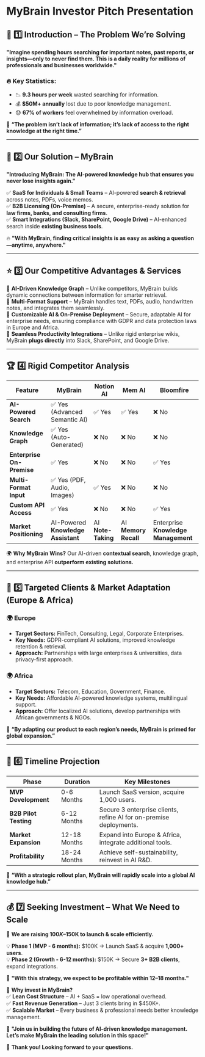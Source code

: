 # MyBrain Investor Pitch Presentation

## 🚀 1️⃣ Introduction – The Problem We’re Solving

**"Imagine spending hours searching for important notes, past reports, or insights—only to never find them. This is a daily reality for millions of professionals and businesses worldwide."**

### 🔥 Key Statistics:
- 📉 **9.3 hours per week** wasted searching for information.
- 💰 **$50M+ annually** lost due to poor knowledge management.
- 😓 **67% of workers** feel overwhelmed by information overload.

📢 **“The problem isn’t lack of information; it’s lack of access to the right knowledge at the right time.”**

---

## 🎯 2️⃣ Our Solution – MyBrain

**"Introducing MyBrain: The AI-powered knowledge hub that ensures you never lose insights again."**

✅ **SaaS for Individuals & Small Teams** – AI-powered **search & retrieval** across notes, PDFs, voice memos.  
✅ **B2B Licensing (On-Premise)** – A secure, enterprise-ready solution for **law firms, banks, and consulting firms**.  
✅ **Smart Integrations (Slack, SharePoint, Google Drive)** – AI-enhanced search inside **existing business tools**.  

🔥 **"With MyBrain, finding critical insights is as easy as asking a question—anytime, anywhere."**

---

## ⭐ 3️⃣ Our Competitive Advantages & Services

🔹 **AI-Driven Knowledge Graph** – Unlike competitors, MyBrain builds dynamic connections between information for smarter retrieval.  
🔹 **Multi-Format Support** – MyBrain handles text, PDFs, audio, handwritten notes, and integrates them seamlessly.  
🔹 **Customizable AI & On-Premise Deployment** – Secure, adaptable AI for enterprise needs, ensuring compliance with GDPR and data protection laws in Europe and Africa.  
🔹 **Seamless Productivity Integrations** – Unlike rigid enterprise wikis, MyBrain **plugs directly** into Slack, SharePoint, and Google Drive.  

---

## 🏆 4️⃣ Rigid Competitor Analysis

| **Feature** | **MyBrain** | **Notion AI** | **Mem AI** | **Bloomfire** |
|------------|------------|--------------|------------|-------------|
| **AI-Powered Search** | ✅ Yes (Advanced Semantic AI) | ✅ Yes | ✅ Yes | ❌ No |
| **Knowledge Graph** | ✅ Yes (Auto-Generated) | ❌ No | ❌ No | ❌ No |
| **Enterprise On-Premise** | ✅ Yes | ❌ No | ❌ No | ✅ Yes |
| **Multi-Format Input** | ✅ Yes (PDF, Audio, Images) | ✅ Yes | ❌ No | ❌ No |
| **Custom API Access** | ✅ Yes | ❌ No | ❌ No | ✅ Yes |
| **Market Positioning** | AI-Powered **Knowledge Assistant** | AI **Note-Taking** | AI **Memory Recall** | Enterprise **Knowledge Management** |

🌍 **Why MyBrain Wins?** Our AI-driven **contextual search**, knowledge graph, and enterprise API **outperform existing solutions.**

---

## 🎯 5️⃣ Targeted Clients & Market Adaptation (Europe & Africa)

### 🌍 **Europe**
- **Target Sectors:** FinTech, Consulting, Legal, Corporate Enterprises.
- **Key Needs:** GDPR-compliant AI solutions, improved knowledge retention & retrieval.
- **Approach:** Partnerships with large enterprises & universities, data privacy-first approach.

### 🌍 **Africa**
- **Target Sectors:** Telecom, Education, Government, Finance.
- **Key Needs:** Affordable AI-powered knowledge systems, multilingual support.
- **Approach:** Offer localized AI solutions, develop partnerships with African governments & NGOs.

🚀 **“By adapting our product to each region’s needs, MyBrain is primed for global expansion.”**

---

## 📅 6️⃣ Timeline Projection

| **Phase** | **Duration** | **Key Milestones** |
|-----------|-------------|------------------|
| **MVP Development** | 0-6 Months | Launch SaaS version, acquire 1,000 users. |
| **B2B Pilot Testing** | 6-12 Months | Secure 3 enterprise clients, refine AI for on-premise deployments. |
| **Market Expansion** | 12-18 Months | Expand into Europe & Africa, integrate additional tools. |
| **Profitability** | 18-24 Months | Achieve self-sustainability, reinvest in AI R&D. |

📢 **“With a strategic rollout plan, MyBrain will rapidly scale into a global AI knowledge hub.”**

---

## 💰 7️⃣ Seeking Investment – What We Need to Scale

🎯 **We are raising $100K–$150K to launch & scale efficiently.**  

💡 **Phase 1 (MVP - 6 months):** $100K → Launch SaaS & acquire **1,000+ users**.  
💡 **Phase 2 (Growth - 6-12 months):** $150K → Secure **3+ B2B clients**, expand integrations.  

🚀 **"With this strategy, we expect to be profitable within 12–18 months."**  

🔹 **Why invest in MyBrain?**  
✅ **Lean Cost Structure** – AI + SaaS = low operational overhead.  
✅ **Fast Revenue Generation** – Just 3 clients bring in $450K+.  
✅ **Scalable Market** – Every business & professional needs better knowledge management.  

📢 **"Join us in building the future of AI-driven knowledge management. Let’s make MyBrain the leading solution in this space!"**  

👏 **Thank you! Looking forward to your questions.**

